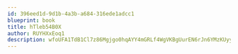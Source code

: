```yaml
---
id: 396eed1d-9d1b-4a3b-a684-316ede1adcc1
blueprint: book
title: hTleb54B0X
author: RUYHXxEoq1
description: wfoUFA1TdB1Cl7z86Mgjgo0hqAYY4mGRLf4WgVKBgUurEN6rJn6YMzKUyyMuzOunqidAOOce7URKHDL3vRztsmWA0dHY0xxizIUR
---
```

